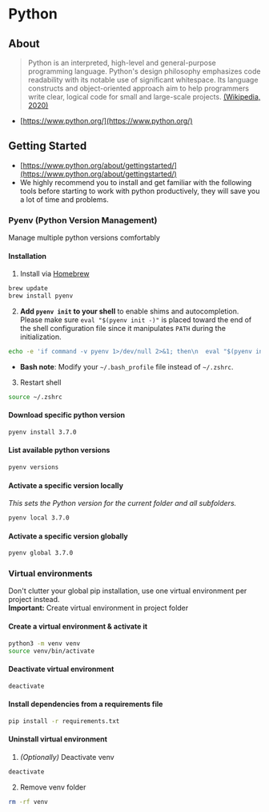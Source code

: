 # Python

## About
> Python is an interpreted, high-level and general-purpose programming language. Python's design philosophy emphasizes code readability with its notable use of significant whitespace. Its language constructs and object-oriented approach aim to help programmers write clear, logical code for small and large-scale projects.
> [(Wikipedia, 2020)](https://en.wikipedia.org/wiki/Python_(programming_language))

- [https://www.python.org/](https://www.python.org/)

## Getting Started
- [https://www.python.org/about/gettingstarted/](https://www.python.org/about/gettingstarted/)
- We highly recommend you to install and get familiar with the following tools before starting to work with python productively, they will save you a lot of time and problems.

### Pyenv (Python Version Management)
Manage multiple python versions comfortably
#### Installation
1. Install via [Homebrew](https://brew.sh)
```sh 
brew update
brew install pyenv
```
2.   **Add `pyenv init` to your shell** to enable shims and autocompletion.
   Please make sure `eval "$(pyenv init -)"` is placed toward the end of the shell
   configuration file since it manipulates `PATH` during the initialization.
```sh
echo -e 'if command -v pyenv 1>/dev/null 2>&1; then\n  eval "$(pyenv init -)"\nfi' >> ~/.zshrc
```
    
- **Bash note**: Modify your `~/.bash_profile` file instead of `~/.zshrc`.

3. Restart shell
```sh 
source ~/.zshrc
```

#### Download specific python version
```sh 
pyenv install 3.7.0
```

#### List available python versions
```sh 
pyenv versions
```

#### Activate a specific version locally
*This sets the Python version for the current folder and all subfolders.*
```sh 
pyenv local 3.7.0
```
#### Activate a specific version globally
```sh 
pyenv global 3.7.0
```


### Virtual environments
Don't clutter your global pip installation, use one virtual environment per project instead. \
**Important:** Create virtual environment in project folder
#### Create a virtual environment & activate it
```sh 
python3 -m venv venv 
source venv/bin/activate
```

#### Deactivate virtual environment
```sh 
deactivate
```

#### Install dependencies from a requirements file
```sh 
pip install -r requirements.txt 
```
    
#### Uninstall virtual environment
1. *(Optionally)* Deactivate venv
```sh 
deactivate
```
2. Remove venv folder
```sh 
rm -rf venv 
```
